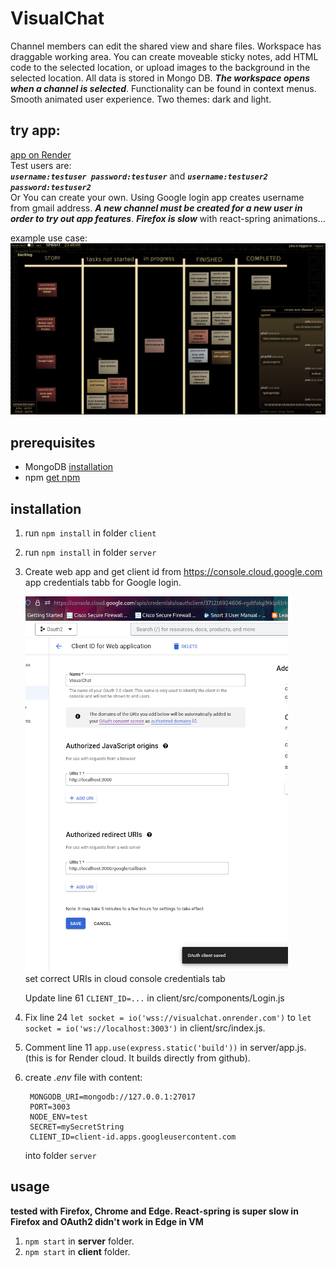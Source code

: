 # VisualChat
Channel members can edit the shared view and share files. Workspace has draggable working area. You can create moveable sticky notes, add HTML code to the selected location, or upload images to the background in the selected location. All data is stored in Mongo DB. ___The workspace opens when a channel is selected___. Functionality can be found in context menus. Smooth animated user experience. Two themes: dark and light.    
## try app:
[app on Render](https://visualchat.onrender.com)    
Test users are:    
___`username:testuser password:testuser`___ and ___`username:testuser2 password:testuser2`___   
Or You can create your own. Using Google login app creates username from gmail address. ___A new channel must be created for a new user in order to try out app features___. ___Firefox is slow___ with react-spring animations...    

example use case:    
![Image of note view](https://github.com/juhaj77/VisualChat/blob/master/images/UI.png)
## prerequisites

* MongoDB [installation](https://docs.mongodb.com/manual/installation/)
* npm [get npm](https://www.npmjs.com/get-npm)

## installation

1. run `npm install` in folder `client`
1. run `npm install` in folder `server`
1. Create web app and get client id from https://console.cloud.google.com app credentials tabb for Google login.
    
   ![Image for oauth credentials](https://github.com/juhaj77/VisualChat/blob/master/images/oauth2.png)    
   set correct URIs in cloud console credentials tab
   
   Update line 61 `CLIENT_ID=...` in client/src/components/Login.js

1. Fix line 24 `let socket = io('wss://visualchat.onrender.com')` to `let socket = io('ws://localhost:3003')`  in client/src/index.js.
1. Comment line 11 `app.use(express.static('build'))` in server/app.js. (this is for Render cloud. It builds directly from github).
1. create _.env_ file with content:
   ```
    MONGODB_URI=mongodb://127.0.0.1:27017
    PORT=3003
    NODE_ENV=test
    SECRET=mySecretString
    CLIENT_ID=client-id.apps.googleusercontent.com
   ```
    into folder `server`
   
## usage

____tested with Firefox, Chrome and Edge. React-spring is super slow in Firefox and OAuth2 didn't work in Edge in VM____

1. `npm start` in **server** folder.
1. `npm start` in **client** folder.



